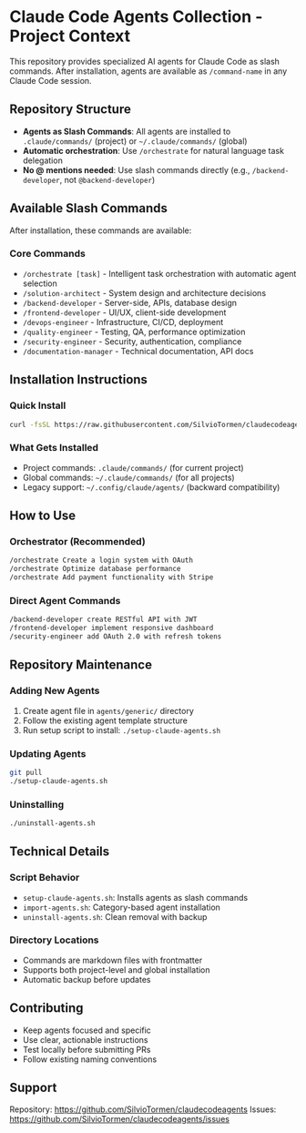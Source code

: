 # Claude Code Agents Collection - Project Context

This repository provides specialized AI agents for Claude Code as slash commands. After installation, agents are available as `/command-name` in any Claude Code session.

## Repository Structure

- **Agents as Slash Commands**: All agents are installed to `.claude/commands/` (project) or `~/.claude/commands/` (global)
- **Automatic orchestration**: Use `/orchestrate` for natural language task delegation
- **No @ mentions needed**: Use slash commands directly (e.g., `/backend-developer`, not `@backend-developer`)

## Available Slash Commands

After installation, these commands are available:

### Core Commands
- `/orchestrate [task]` - Intelligent task orchestration with automatic agent selection
- `/solution-architect` - System design and architecture decisions
- `/backend-developer` - Server-side, APIs, database design
- `/frontend-developer` - UI/UX, client-side development
- `/devops-engineer` - Infrastructure, CI/CD, deployment
- `/quality-engineer` - Testing, QA, performance optimization
- `/security-engineer` - Security, authentication, compliance
- `/documentation-manager` - Technical documentation, API docs

## Installation Instructions

### Quick Install
```bash
curl -fsSL https://raw.githubusercontent.com/SilvioTormen/claudecodeagents/main/setup-claude-agents.sh | bash
```

### What Gets Installed
- Project commands: `.claude/commands/` (for current project)
- Global commands: `~/.claude/commands/` (for all projects)
- Legacy support: `~/.config/claude/agents/` (backward compatibility)

## How to Use

### Orchestrator (Recommended)
```bash
/orchestrate Create a login system with OAuth
/orchestrate Optimize database performance
/orchestrate Add payment functionality with Stripe
```

### Direct Agent Commands
```bash
/backend-developer create RESTful API with JWT
/frontend-developer implement responsive dashboard
/security-engineer add OAuth 2.0 with refresh tokens
```

## Repository Maintenance

### Adding New Agents
1. Create agent file in `agents/generic/` directory
2. Follow the existing agent template structure
3. Run setup script to install: `./setup-claude-agents.sh`

### Updating Agents
```bash
git pull
./setup-claude-agents.sh
```

### Uninstalling
```bash
./uninstall-agents.sh
```

## Technical Details

### Script Behavior
- `setup-claude-agents.sh`: Installs agents as slash commands
- `import-agents.sh`: Category-based agent installation
- `uninstall-agents.sh`: Clean removal with backup

### Directory Locations
- Commands are markdown files with frontmatter
- Supports both project-level and global installation
- Automatic backup before updates

## Contributing

- Keep agents focused and specific
- Use clear, actionable instructions
- Test locally before submitting PRs
- Follow existing naming conventions

## Support

Repository: https://github.com/SilvioTormen/claudecodeagents
Issues: https://github.com/SilvioTormen/claudecodeagents/issues